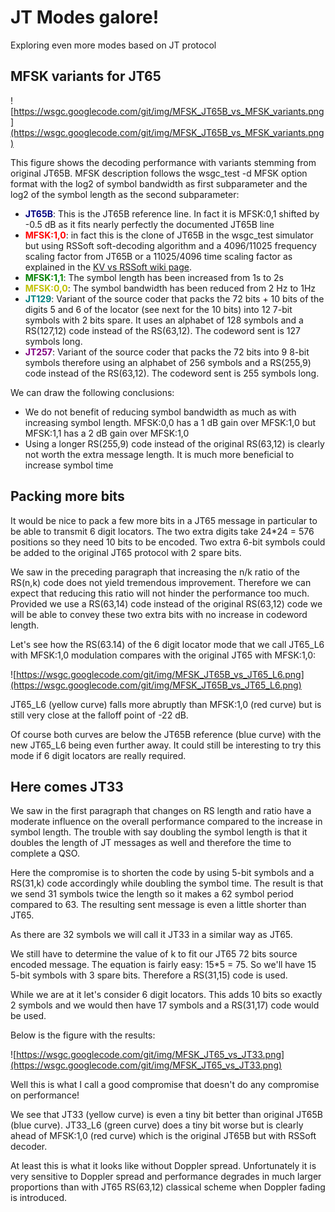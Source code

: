 # JT Modes galore! #

Exploring even more modes based on JT protocol



## MFSK variants for JT65 ##

![https://wsgc.googlecode.com/git/img/MFSK_JT65B_vs_MFSK_variants.png](https://wsgc.googlecode.com/git/img/MFSK_JT65B_vs_MFSK_variants.png)

This figure shows the decoding performance with variants stemming from original JT65B. MFSK description follows the wsgc\_test -d MFSK option format with the log2 of symbol bandwidth as first subparameter and the log2 of the symbol length as the second subparameter:
  * <font color='#000080'><b>JT65B</b></font>: This is the JT65B reference line. In fact it is MFSK:0,1 shifted by -0.5 dB as it fits nearly perfectly the documented JT65B line
  * <font color='#ff0000'><b>MFSK:1,0</b></font>: in fact this is the clone of JT65B in the wsgc\_test simulator but using RSSoft soft-decoding algorithm and a 4096/11025 frequency scaling factor from JT65B or a 11025/4096 time scaling factor as explained in the [KV vs RSSoft wiki page](https://code.google.com/p/wsgc/wiki/RSSoft_vs_KV).
  * <font color='#008000'><b>MFSK:1,1</b></font>: The symbol length has been increased from 1s to 2s
  * <font color='#C0C000'><b>MFSK:0,0</b></font>: The symbol bandwidth has been reduced from 2 Hz to 1Hz
  * <font color='#008080'><b>JT129</b></font>: Variant of the source coder that packs the 72 bits + 10 bits of the digits 5 and 6 of the locator (see next for the 10 bits) into 12 7-bit symbols with 2 bits spare. It uses an alphabet of 128 symbols and a RS(127,12) code instead of the RS(63,12). The codeword sent is 127 symbols long.
  * <font color='#800080'><b>JT257</b></font>: Variant of the source coder that packs the 72 bits into 9 8-bit symbols therefore using an alphabet of 256 symbols and a RS(255,9) code instead of the RS(63,12). The codeword sent is 255 symbols long.

We can draw the following conclusions:
  * We do not benefit of reducing symbol bandwidth as much as with increasing symbol length. MFSK:0,0 has a 1 dB gain over MFSK:1,0 but MFSK:1,1 has a 2 dB gain over MFSK:1,0
  * Using a longer RS(255,9) code instead of the original RS(63,12) is clearly not worth the extra message length. It is much more beneficial to increase symbol time

## Packing more bits ##

It would be nice to pack a few more bits in a JT65 message in particular to be able to transmit 6 digit locators. The two extra digits take 24\*24 = 576 positions so they need 10 bits to be encoded. Two extra 6-bit symbols could be added to the original JT65 protocol with 2 spare bits.

We saw in the preceding paragraph that increasing the n/k ratio of the RS(n,k) code does not yield tremendous improvement. Therefore we can expect that reducing this ratio will not hinder the performance too much. Provided we use a RS(63,14) code instead of the original RS(63,12) code we will be able to convey these two extra bits with no increase in codeword length.

Let's see how the RS(63.14) of the 6 digit locator mode that we call JT65\_L6 with MFSK:1,0 modulation compares with the original JT65 with MFSK:1,0:

![https://wsgc.googlecode.com/git/img/MFSK_JT65B_vs_JT65_L6.png](https://wsgc.googlecode.com/git/img/MFSK_JT65B_vs_JT65_L6.png)

JT65\_L6 (yellow curve) falls more abruptly than MFSK:1,0 (red curve) but is still very close at the falloff point of -22 dB.

Of course both curves are below the JT65B reference (blue curve) with the new JT65\_L6 being even further away. It could still be interesting to try this mode if 6 digit locators are really required.

## Here comes JT33 ##

We saw in the first paragraph that changes on RS length and ratio have a moderate influence on the overall performance compared to the increase in symbol length. The trouble with say doubling the symbol length is that it doubles the length of JT messages as well and therefore the time to complete a QSO.

Here the compromise is to shorten the code by using 5-bit symbols and a RS(31,k) code accordingly while doubling the symbol time. The result is that we send 31 symbols twice the length so it makes a 62 symbol period compared to 63. The resulting sent message is even a little shorter than JT65.

As there are 32 symbols we will call it JT33 in a similar way as JT65.

We still have to determine the value of k to fit our JT65 72 bits source encoded message. The equation is fairly easy: 15\*5 = 75. So we'll have 15 5-bit symbols with 3 spare bits. Therefore a RS(31,15) code is used.

While we are at it let's consider 6 digit locators. This adds 10 bits so exactly 2 symbols and we would then have 17 symbols and a RS(31,17) code would be used.

Below is the figure with the results:

![https://wsgc.googlecode.com/git/img/MFSK_JT65_vs_JT33.png](https://wsgc.googlecode.com/git/img/MFSK_JT65_vs_JT33.png)

Well this is what I call a good compromise that doesn't do any compromise on performance!

We see that JT33 (yellow curve) is even a tiny bit better than original JT65B (blue curve). JT33\_L6 (green curve) does a tiny bit worse but is clearly ahead of MFSK:1,0 (red curve) which is the original JT65B but with RSSoft decoder.

At least this is what it looks like without Doppler spread. Unfortunately it is very sensitive to Doppler spread and performance degrades in much larger proportions than with JT65 RS(63,12) classical scheme when Doppler fading is introduced.